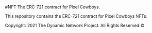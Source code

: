 #NFT
The ERC-721 contract for Pixel Cowboys.

This repository contains the ERC-721 contract for Pixel Cowboys NFTs.

Copyright: 2021 The Dynamic Network Project. All Rights Reserved ©
